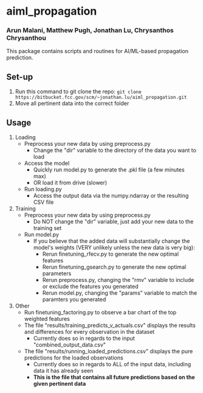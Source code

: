 # aiml_propagation
### Arun Malani, Matthew Pugh, Jonathan Lu, Chrysanthos Chrysanthou

This package contains scripts and routines for AI/ML-based propagation prediction.

## Set-up
1. Run this command to git clone  the repo: ```git clone https://bitbucket.fcc.gov/scm/~jonathan.lu/aiml_propagation.git```
2. Move all pertinent data into the correct folder

## Usage
1. Loading
    - Preprocess your new data by using preprocess.py
        - Change the "dir" variable to the directory of the data you want to load
    - Access the model
        - Quickly run model.py to generate the .pkl file (a few minutes max)
        - OR load it from drive (slower)
    - Run loading.py
        - Access the output data via the numpy.ndarray or the resulting CSV file
2. Training
    - Preprocess your new data by using preprocess.py
        - Do NOT change the "dir" variable, just add your new data to the training set
    - Run model.py
        - If you believe that the added data will substantially change the model's weights (VERY unlikely unless the new data is very big):
            - Rerun finetuning_rfecv.py to generate the new optimal features
            - Rerun finetuning_gsearch.py to generate the new optimal parameters
            - Rerun preprocess.py, changing the "rmv" variable to include or exclude the features you generated
            - Rerun model.py, changing the "params" variable to match the paramters you generated
3. Other
    - Run finetuning_factoring.py to observe a bar chart of the top weighted features
    - The file "results/training_predicts_v_actuals.csv" displays the results and differences for every observation in the dataset
        - Currently does so in regards to the input "combined_output_data.csv"
    - The file "results/running_loaded_predictions.csv" displays the pure predictions for the loaded observations 
        - Currently does so in regards to ALL of the input data, including data it has already seen 
        - **This is the file that contains all future predictions based on the given pertinent data**


